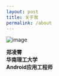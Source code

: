 ```yaml
---
layout: post
title: 关于我
permalink: /about
---
```


![image](/blog/images/avatar.png) 

**郑凌霄**  
**华南理工大学**  
**Android应用工程师**   



